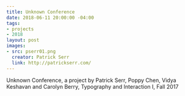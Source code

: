```yaml
---
title: Unknown Conference
date: 2018-06-11 20:00:00 -04:00
tags:
- projects
- 2018
layout: post
images:
- src: pserr01.png
  creator: Patrick Serr
  link: http://patrickserr.com/
---
```


Unknown Conference, a project by Patrick Serr, Poppy Chen, Vidya Keshavan and Carolyn Berry, Typography and Interaction I, Fall 2017
